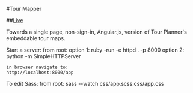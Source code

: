#Tour Mapper

##[Live](https://rawgithub.com/mickeysanchez/tour_mapper/master/index.html)

Towards a single page, non-sign-in, Angular.js, version of Tour Planner's embeddable tour maps. 

Start a server:
	from root:
	option 1: ruby -run -e httpd . -p 8000
	option 2: python -m SimpleHTTPServer
	
	in browser navigate to:
	http://localhost:8000/app

To edit Sass:
	from root: 
	sass --watch css/app.scss:css/app.css

